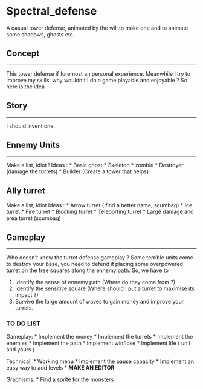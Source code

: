 # Spectral_defense
A casual tower defense, animated by the will to make one and to animate some shadows, ghosts etc. 

## Concept
-------------
This tower defense if foremost an personal experience. Meanwhile I try to improve my skills, why wouldn't I do a game playable and enjoyable ? So here is the idea :

## Story
------------
I should invent one.

## Ennemy Units
-----------
Make a list, idiot !
Ideas :
      * Basic ghost
      * Skeleton
      * zombie
      * Destroyer (damage the turrets)
      * Builder (Create a tower that helps)
      

## Ally turret
Make a list, idiot
Ideas :
      * Arrow turret ( find a better name, scumbag)
      * Ice turret
      * Fire turret
      * Blocking turret
      * Teleporting turret
      * Large damage and area turret (scumbag)
      

## Gameplay
-----------
Who doesn't know the turret defense gameplay ? Some terrible units come to destroy your base, you need to defend it placing some overpowered turret on the free squares along the ennemy path. 
So, we have to 

1. Identify the sense of ennemy path (Where do they come from ?)
2. Identify the sensitive square (Where should I put a turret to maximise its impact ?)
3. Survive the large amount of waves to gain money and improve your turrets.

### TO DO LIST
Gameplay:
	* Implement the money
	* Implement the turrets
	* Implement the enemies
	* Implement the path
	* Implement win/lose
	* Implement life ( unit and yours )

Technical:
	* Working menu
	* Implement the pause capacity
	* Implement an easy way to add levels
	* **MAKE AN EDITOR** 

Graphisms:
	* Find a sprite for the monsters
